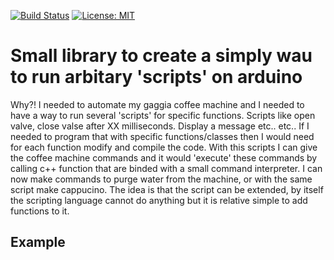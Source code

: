 [![Build Status](https://api.travis-ci.org/rvt/scriptrunner.svg?branch=master)](https://www.travis-ci.org/rvt/scriptrunner)
[![License: MIT](https://img.shields.io/badge/License-MIT-yellow.svg)](https://opensource.org/licenses/MIT)

# Small library to create a simply wau to run arbitary 'scripts' on arduino

Why?!
I needed to automate my gaggia coffee machine and I needed to have a way to run several 'scripts' for specific functions.
Scripts like open valve, close valse after XX milliseconds. Display a message etc.. etc..
If I needed to program that with specific functions/classes then I would need for each function modify and compile the code.
With this scripts I can give the coffee machine commands and it would 'execute' these commands by calling c++ function that are binded with a small command interpreter.
I can now make commands to purge water from the machine, or with the same script make cappucino. The idea is that the script can be extended, by itself the scripting language cannot do anything but it is relative simple to add functions to it.


## Example
